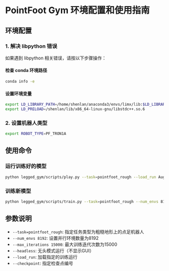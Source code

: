 # PointFoot Gym 环境配置和使用指南

## 环境配置

### 1. 解决 libpython 错误

如果遇到 libpython 相关错误，请按以下步骤操作：

#### 检查 conda 环境路径
```bash
conda info -e
```

#### 设置环境变量
```bash
export LD_LIBRARY_PATH=/home/shenlan/anaconda3/envs/limx/lib:$LD_LIBRARY_PATH
export LD_PRELOAD=/shenlan/lib/x86_64-linux-gnu/libstdc++.so.6
```

### 2. 设置机器人类型
```bash
export ROBOT_TYPE=PF_TRON1A
```

## 使用命令

### 运行训练好的模型
```bash
python legged_gym/scripts/play.py --task=pointfoot_rough --load_run Aug06_11-04-03_ --checkpoint 5000
```

### 训练新模型
```bash
python legged_gym/scripts/train.py --task=pointfoot_rough --num_envs 8192 --max_iterations 15000 --headless
```

## 参数说明

- `--task=pointfoot_rough`: 指定任务类型为粗糙地形上的点足机器人
- `--num_envs 8192`: 设置并行环境数量为8192
- `--max_iterations 15000`: 最大训练迭代次数为15000
- `--headless`: 无头模式运行（不显示GUI）
- `--load_run`: 加载指定的训练运行
- `--checkpoint`: 指定检查点编号